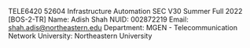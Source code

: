TELE6420 52604 Infrastructure Automation SEC V30 Summer Full 2022 [BOS-2-TR]
Name: Adish Shah
NUID: 002872219
Email: shah.adis@northeastern.edu
Department: MGEN - Telecommunication Network
University: Northeastern University
